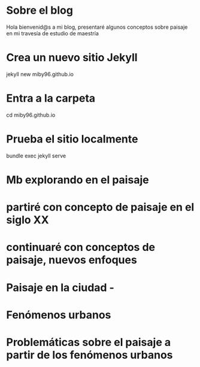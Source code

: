 # Sobre el blog
 Hola bienvenid@s a mi blog, presentaré algunos conceptos sobre paisaje en mi travesía de estudio de maestría

# Crea un nuevo sitio Jekyll
jekyll new miby96.github.io

# Entra a la carpeta
cd miby96.github.io

# Prueba el sitio localmente
bundle exec jekyll serve

# Mb explorando en el paisaje
#
# partiré con concepto de paisaje en el siglo XX
# continuaré con conceptos de paisaje, nuevos enfoques
# Paisaje en la ciudad - 
# Fenómenos urbanos
# Problemáticas sobre el paisaje a partir de los fenómenos urbanos 
